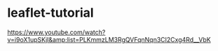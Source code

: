 # leaflet-tutorial
https://www.youtube.com/watch?v=i9oX1upSKjI&amp;list=PLKmmzLM3RgQVFqnNqn3CI2Cxg4Rd__VbK
